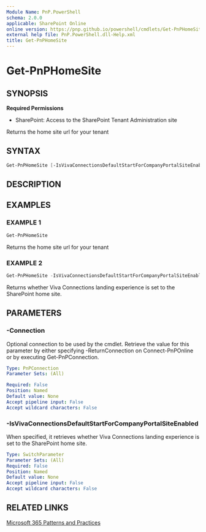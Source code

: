 ```yaml
---
Module Name: PnP.PowerShell
schema: 2.0.0
applicable: SharePoint Online
online version: https://pnp.github.io/powershell/cmdlets/Get-PnPHomeSite.html
external help file: PnP.PowerShell.dll-Help.xml
title: Get-PnPHomeSite
---
```

  
# Get-PnPHomeSite

## SYNOPSIS

**Required Permissions**

* SharePoint: Access to the SharePoint Tenant Administration site

Returns the home site url for your tenant

## SYNTAX

```powershell
Get-PnPHomeSite [-IsVivaConnectionsDefaultStartForCompanyPortalSiteEnabled <SwitchParameter>] [-Connection <PnPConnection>] [<CommonParameters>]
```

## DESCRIPTION

## EXAMPLES

### EXAMPLE 1
```powershell
Get-PnPHomeSite
```

Returns the home site url for your tenant

### EXAMPLE 2
```powershell
Get-PnPHomeSite -IsVivaConnectionsDefaultStartForCompanyPortalSiteEnabled
```

Returns whether Viva Connections landing experience is set to the SharePoint home site.

## PARAMETERS

### -Connection
Optional connection to be used by the cmdlet. Retrieve the value for this parameter by either specifying -ReturnConnection on Connect-PnPOnline or by executing Get-PnPConnection.

```yaml
Type: PnPConnection
Parameter Sets: (All)

Required: False
Position: Named
Default value: None
Accept pipeline input: False
Accept wildcard characters: False
```

### -IsVivaConnectionsDefaultStartForCompanyPortalSiteEnabled
When specified, it retrieves whether Viva Connections landing experience is set to the SharePoint home site.

```yaml
Type: SwitchParameter
Parameter Sets: (All)
Required: False
Position: Named
Default value: None
Accept pipeline input: False
Accept wildcard characters: False
```

## RELATED LINKS

[Microsoft 365 Patterns and Practices](https://aka.ms/m365pnp)


